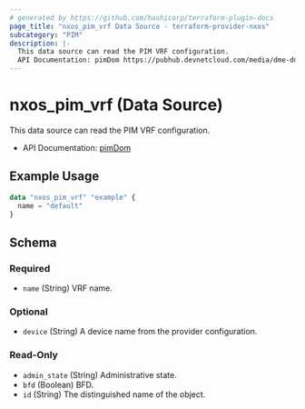 ```yaml
---
# generated by https://github.com/hashicorp/terraform-plugin-docs
page_title: "nxos_pim_vrf Data Source - terraform-provider-nxos"
subcategory: "PIM"
description: |-
  This data source can read the PIM VRF configuration.
  API Documentation: pimDom https://pubhub.devnetcloud.com/media/dme-docs-10-2-2/docs/Layer%203/pim:Dom/
---
```


# nxos_pim_vrf (Data Source)

This data source can read the PIM VRF configuration.

- API Documentation: [pimDom](https://pubhub.devnetcloud.com/media/dme-docs-10-2-2/docs/Layer%203/pim:Dom/)

## Example Usage

```terraform
data "nxos_pim_vrf" "example" {
  name = "default"
}
```

<!-- schema generated by tfplugindocs -->
## Schema

### Required

- `name` (String) VRF name.

### Optional

- `device` (String) A device name from the provider configuration.

### Read-Only

- `admin_state` (String) Administrative state.
- `bfd` (Boolean) BFD.
- `id` (String) The distinguished name of the object.
